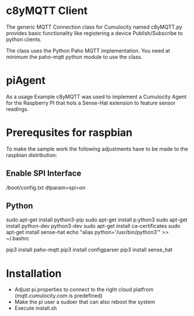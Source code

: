 # c8yMQTT Client

The generic MQTT Connection class for Cumulocity named c8yMQTT.py provides basic functionality like registering a device Publish/Subscribe to python clients.

The class uses the Python Paho MQTT implementation. You need at minimum the paho-mqtt python module to use the class.

# piAgent 

As a usage Example c8yMQTT was used to implement a Cumulocity Agent for the Raspberry PI that hols a Sense-Hat extension to feature sensor readings.


# Prerequsites for raspbian

To make the sample work the following adjustments have to be made to the raspbian distribution:

## Enable SPI Interface

/boot/config.txt
dtparam=spi=on

## Python
sudo apt-get install python3-pip
sudo apt-get install p:ython3
sudo apt-get install python-dev python3-dev
sudo apt-get install ca-certificates
sudo apt-get install sense-hat
echo "alias python='/usr/bin/python3'" >>  ~/.bashrc


pip3 install paho-mqtt
pip3 install configparser
pip3 install sense_hat

# Installation

* Adjust pi.properties to connect to the right cloud platfrom (mqtt.cumulocity.com is predefined) 
* Make the pi user a sudoer that can also reboot the system
* Execute install.sh

